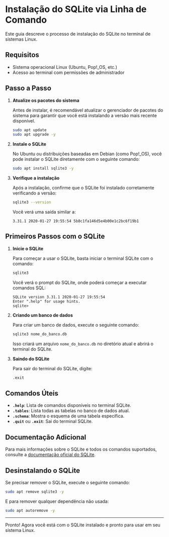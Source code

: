 # Instalação do SQLite via Linha de Comando

Este guia descreve o processo de instalação do SQLite no terminal de sistemas Linux.

## Requisitos

- Sistema operacional Linux (Ubuntu, Pop!_OS, etc.)
- Acesso ao terminal com permissões de administrador

## Passo a Passo

1. **Atualize os pacotes do sistema**

   Antes de instalar, é recomendável atualizar o gerenciador de pacotes do sistema para garantir que você está instalando a versão mais recente disponível.

   ```bash
   sudo apt update
   sudo apt upgrade -y
   ```

2. **Instale o SQLite**

   No Ubuntu ou distribuições baseadas em Debian (como Pop!_OS), você pode instalar o SQLite diretamente com o seguinte comando:

   ```bash
   sudo apt install sqlite3 -y
   ```

3. **Verifique a instalação**

   Após a instalação, confirme que o SQLite foi instalado corretamente verificando a versão:

   ```bash
   sqlite3 --version
   ```

   Você verá uma saída similar a:

   ```
   3.31.1 2020-01-27 19:55:54 5b8c1fa146d5e4b00e1c2bc6f19b1
   ```

## Primeiros Passos com o SQLite

1. **Inicie o SQLite**

   Para começar a usar o SQLite, basta iniciar o terminal SQLite com o comando:

   ```bash
   sqlite3
   ```

   Você verá o prompt do SQLite, onde poderá começar a executar comandos SQL:

   ```plaintext
   SQLite version 3.31.1 2020-01-27 19:55:54
   Enter ".help" for usage hints.
   sqlite>
   ```

2. **Criando um banco de dados**

   Para criar um banco de dados, execute o seguinte comando:

   ```bash
   sqlite3 nome_do_banco.db
   ```

   Isso criará um arquivo `nome_do_banco.db` no diretório atual e abrirá o terminal do SQLite.

3. **Saindo do SQLite**

   Para sair do terminal do SQLite, digite:

   ```sql
   .exit
   ```

## Comandos Úteis

- **`.help`**: Lista de comandos disponíveis no terminal SQLite.
- **`.tables`**: Lista todas as tabelas no banco de dados atual.
- **`.schema`**: Mostra o esquema de uma tabela específica.
- **`.quit`** ou **`.exit`**: Sai do terminal SQLite.

## Documentação Adicional

Para mais informações sobre o SQLite e todos os comandos suportados, consulte a [documentação oficial do SQLite](https://www.sqlite.org/docs.html).

## Desinstalando o SQLite

Se precisar remover o SQLite, execute o seguinte comando:

```bash
sudo apt remove sqlite3 -y
```

E para remover qualquer dependência não usada:

```bash
sudo apt autoremove -y
```

---

Pronto! Agora você está com o SQLite instalado e pronto para usar em seu sistema Linux.
```